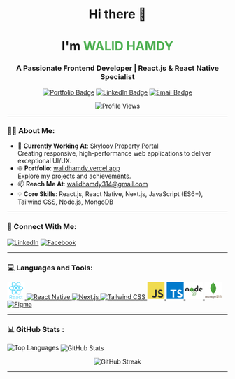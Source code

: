 <h1 align="center">Hi there 👋</h1>
<h1 align="center">I'm <span style="color:#4caf50;">WALID HAMDY</span></h1>
<h3 align="center">A Passionate Frontend Developer | React.js & React Native Specialist</h3>

<p align="center">
  <a href="https://walidhamdy.vercel.app/" target="_blank"><img src="https://img.shields.io/badge/Portfolio-Visit%20Now-blue?style=for-the-badge" alt="Portfolio Badge"/></a>
  <a href="https://www.linkedin.com/in/walid-hamdy44" target="_blank"><img src="https://img.shields.io/badge/LinkedIn-Connect-blue?style=for-the-badge&logo=linkedin" alt="LinkedIn Badge" /></a>
  <a href="mailto:walidhamdy314@gmail.com" target="_blank"><img src="https://img.shields.io/badge/Email-Contact%20Me-red?style=for-the-badge&logo=gmail" alt="Email Badge" /></a>
</p>

<p align="center"><img src="https://komarev.com/ghpvc/?username=walidhamdy44&label=Profile%20Views&color=0e75b6&style=flat" alt="Profile Views" /></p>

---

### 👨‍💻 About Me:
- 🔭 **Currently Working At**: [Skyloov Property Portal](https://www.skyloov.com)  
  Creating responsive, high-performance web applications to deliver exceptional UI/UX.  
- 🌐 **Portfolio**: [walidhamdy.vercel.app](https://walidhamdy.vercel.app/)  
  Explore my projects and achievements.  
- 📫 **Reach Me At**: walidhamdy314@gmail.com  
- 💡 **Core Skills**: React.js, React Native, Next.js, JavaScript (ES6+), Tailwind CSS, Node.js, MongoDB  

---

### 🌟 Connect With Me:
<p align="left">
  <a href="https://www.linkedin.com/in/walid-hamdy44" target="blank"><img align="center" src="https://raw.githubusercontent.com/rahuldkjain/github-profile-readme-generator/master/src/images/icons/Social/linked-in-alt.svg" alt="LinkedIn" height="30" width="40" /></a>
  <a href="https://www.facebook.com/walid.elgen.75/" target="blank"><img align="center" src="https://raw.githubusercontent.com/rahuldkjain/github-profile-readme-generator/master/src/images/icons/Social/facebook.svg" alt="Facebook" height="30" width="40" /></a>
</p>

---

### 💻 Languages and Tools:
<p align="left">
  <a href="https://reactjs.org/" target="_blank" rel="noreferrer"> <img src="https://raw.githubusercontent.com/devicons/devicon/master/icons/react/react-original-wordmark.svg" alt="React" width="40" height="40"/> </a>
  <a href="https://reactnative.dev/" target="_blank" rel="noreferrer"> <img src="https://reactnative.dev/img/header_logo.svg" alt="React Native" width="40" height="40"/> </a>
  <a href="https://nextjs.org/" target="_blank" rel="noreferrer"> <img src="https://cdn.worldvectorlogo.com/logos/nextjs-2.svg" alt="Next.js" width="40" height="40"/> </a>
  <a href="https://tailwindcss.com/" target="_blank" rel="noreferrer"> <img src="https://www.vectorlogo.zone/logos/tailwindcss/tailwindcss-icon.svg" alt="Tailwind CSS" width="40" height="40"/> </a>
  <a href="https://developer.mozilla.org/en-US/docs/Web/JavaScript" target="_blank" rel="noreferrer"> <img src="https://raw.githubusercontent.com/devicons/devicon/master/icons/javascript/javascript-original.svg" alt="JavaScript" width="40" height="40"/> </a>
  <a href="https://www.typescriptlang.org/" target="_blank" rel="noreferrer"> <img src="https://raw.githubusercontent.com/devicons/devicon/master/icons/typescript/typescript-original.svg" alt="TypeScript" width="40" height="40"/> </a>
  <a href="https://nodejs.org" target="_blank" rel="noreferrer"> <img src="https://raw.githubusercontent.com/devicons/devicon/master/icons/nodejs/nodejs-original-wordmark.svg" alt="Node.js" width="40" height="40"/> </a>
  <a href="https://www.mongodb.com/" target="_blank" rel="noreferrer"> <img src="https://raw.githubusercontent.com/devicons/devicon/master/icons/mongodb/mongodb-original-wordmark.svg" alt="MongoDB" width="40" height="40"/> </a>
  <a href="https://www.figma.com/" target="_blank" rel="noreferrer"> <img src="https://www.vectorlogo.zone/logos/figma/figma-icon.svg" alt="Figma" width="40" height="40"/> </a>
</p>

---

### 📊 GitHub Stats :
<p>
  <img align="left" src="https://github-readme-stats.vercel.app/api/top-langs?username=walidhamdy44&show_icons=true&locale=en&layout=compact" alt="Top Languages" />
</p>

<p>&nbsp;<img align="center" src="https://github-readme-stats.vercel.app/api?username=walidhamdy44&show_icons=true&locale=en" alt="GitHub Stats" /></p>

<p align="center">
  <img src="https://github-readme-streak-stats.herokuapp.com/?user=walidhamdy44&theme=radical" alt="GitHub Streak" />
</p>

---
